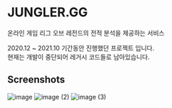 # JUNGLER.GG
온라인 게임 리그 오브 레전드의 전적 분석을 제공하는 서비스</br>

2020.12 ~ 2021.10 기간동안 진행했던 프로젝트 입니다.</br>
현재는 개발이 중단되어 레거시 코드들로 남아있습니다.
## Screenshots
![image](https://github.com/user-attachments/assets/b2056436-c48d-4c12-a1ca-ae55758cb4fb)
![image (2)](https://github.com/user-attachments/assets/19b50b86-e05b-49f2-8738-4d06a3405e04)
![image (3)](https://github.com/user-attachments/assets/c968f054-ed13-4a82-be88-d4ff085cb6b9)
